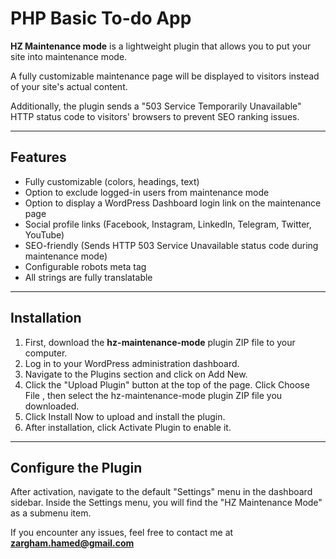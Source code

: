 # PHP Basic To-do App

**HZ Maintenance mode** is a lightweight plugin that allows you to put your site into maintenance mode.

A fully customizable maintenance page will be displayed to visitors instead of your site's actual content.

Additionally, the plugin sends a "503 Service Temporarily Unavailable" HTTP status code to visitors' browsers to prevent SEO ranking issues.

---

## Features

- Fully customizable (colors, headings, text)
- Option to exclude logged-in users from maintenance mode
- Option to display a WordPress Dashboard login link on the maintenance page
- Social profile links (Facebook, Instagram, LinkedIn, Telegram, Twitter, YouTube)
- SEO-friendly (Sends HTTP 503 Service Unavailable status code during maintenance mode)
- Configurable robots meta tag
- All strings are fully translatable

---

## Installation

1. First, download the **hz-maintenance-mode** plugin ZIP file to your computer.
2. Log in to your WordPress administration dashboard.
3. Navigate to the Plugins section and click on Add New.
4. Click the "Upload Plugin" button at the top of the page.
Click Choose File , then select the hz-maintenance-mode plugin ZIP file you downloaded.
5. Click Install Now to upload and install the plugin.
6. After installation, click Activate Plugin to enable it.

---

## Configure the Plugin

After activation, navigate to the default "Settings" menu in the dashboard sidebar.
Inside the Settings menu, you will find the "HZ Maintenance Mode" as a submenu item.

If you encounter any issues, feel free to contact me at **zargham.hamed@gmail.com**
